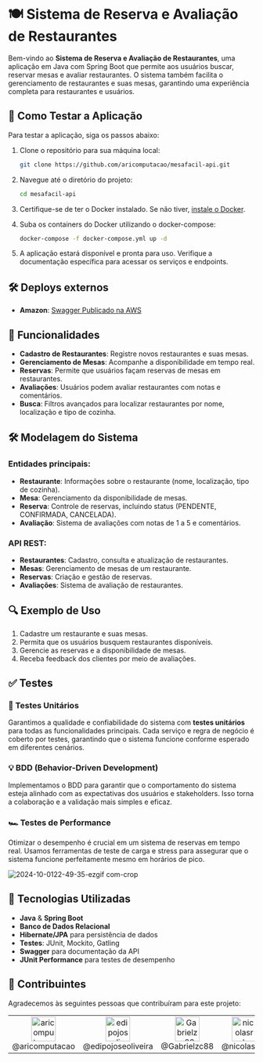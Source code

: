 # 🍽️ Sistema de Reserva e Avaliação de Restaurantes

Bem-vindo ao **Sistema de Reserva e Avaliação de Restaurantes**, uma aplicação em Java com Spring Boot que permite aos usuários buscar, reservar mesas e avaliar restaurantes. O sistema também facilita o gerenciamento de restaurantes e suas mesas, garantindo uma experiência completa para restaurantes e usuários.

## 🧪 Como Testar a Aplicação

Para testar a aplicação, siga os passos abaixo:

1. Clone o repositório para sua máquina local:
    ```bash
    git clone https://github.com/aricomputacao/mesafacil-api.git
    ```

2. Navegue até o diretório do projeto:
    ```bash
    cd mesafacil-api
    ```

3. Certifique-se de ter o Docker instalado. Se não tiver, [instale o Docker](https://docs.docker.com/get-docker/).

4. Suba os containers do Docker utilizando o docker-compose:
    ```bash
    docker-compose -f docker-compose.yml up -d
    ```

5. A aplicação estará disponível e pronta para uso. Verifique a documentação específica para acessar os serviços e endpoints.

## 🛠 Deploys externos

- **Amazon**: [Swagger Publicado na AWS](http://load-balancer-mesafacil-180937660.us-east-1.elb.amazonaws.com/swagger-ui/index.html#/)

## 🚀 Funcionalidades

- **Cadastro de Restaurantes**: Registre novos restaurantes e suas mesas.
- **Gerenciamento de Mesas**: Acompanhe a disponibilidade em tempo real.
- **Reservas**: Permite que usuários façam reservas de mesas em restaurantes.
- **Avaliações**: Usuários podem avaliar restaurantes com notas e comentários.
- **Busca**: Filtros avançados para localizar restaurantes por nome, localização e tipo de cozinha.

## 🛠️ Modelagem do Sistema

### Entidades principais:
- **Restaurante**: Informações sobre o restaurante (nome, localização, tipo de cozinha).
- **Mesa**: Gerenciamento da disponibilidade de mesas.
- **Reserva**: Controle de reservas, incluindo status (PENDENTE, CONFIRMADA, CANCELADA).
- **Avaliação**: Sistema de avaliações com notas de 1 a 5 e comentários.

### API REST:
- **Restaurantes**: Cadastro, consulta e atualização de restaurantes.
- **Mesas**: Gerenciamento de mesas de um restaurante.
- **Reservas**: Criação e gestão de reservas.
- **Avaliações**: Sistema de avaliação de restaurantes.

## 🔍 Exemplo de Uso

1. Cadastre um restaurante e suas mesas.
2. Permita que os usuários busquem restaurantes disponíveis.
3. Gerencie as reservas e a disponibilidade de mesas.
4. Receba feedback dos clientes por meio de avaliações.

## ✅ Testes

### 🧪 Testes Unitários
Garantimos a qualidade e confiabilidade do sistema com **testes unitários** para todas as funcionalidades principais. Cada serviço e regra de negócio é coberto por testes, garantindo que o sistema funcione conforme esperado em diferentes cenários.

### 💡 BDD (Behavior-Driven Development)
Implementamos o BDD para garantir que o comportamento do sistema esteja alinhado com as expectativas dos usuários e stakeholders. Isso torna a colaboração e a validação mais simples e eficaz.

### 🏎️ Testes de Performance
Otimizar o desempenho é crucial em um sistema de reservas em tempo real. Usamos ferramentas de teste de carga e stress para assegurar que o sistema funcione perfeitamente mesmo em horários de pico.

![2024-10-0122-49-35-ezgif com-crop](https://github.com/user-attachments/assets/28857902-fa56-45fc-aba8-f1a6109764d0)

## 🔧 Tecnologias Utilizadas

- **Java** & **Spring Boot**
- **Banco de Dados Relacional**
- **Hibernate/JPA** para persistência de dados
- **Testes**: JUnit, Mockito, Gatling
- **Swagger** para documentação da API
- **JUnit Performance** para testes de desempenho

## 👥 Contribuintes

Agradecemos às seguintes pessoas que contribuíram para este projeto:

<table>
  <tr>
   <td align="center"><a href="https://github.com/aricomputacao" target="blank"><img src="https://avatars.githubusercontent.com/aricomputacao" alt="aricomputacao" width="50" /></a><br>@aricomputacao</td>
   <td align="center"><a href="https://github.com/edipojoseoliveira" target="blank"><img src="https://avatars.githubusercontent.com/edipojoseoliveira" alt="edipojoseoliveira" width="50" /></a><br>@edipojoseoliveira</td>
   <td align="center"><a href="https://github.com/Gabrielzc88" target="blank"><img src="https://avatars.githubusercontent.com/Gabrielzc88" alt="Gabrielzc88" width="50" /></a><br>@Gabrielzc88</td>
   <td align="center"><a href="https://github.com/nicolasrds" target="blank"><img src="https://avatars.githubusercontent.com/nicolasrds" alt="nicolasrds" width="50" /></a><br>@nicolasrds</td>
   <td align="center"><a href="https://github.com/yurialves23" target="blank"><img src="https://avatars.githubusercontent.com/yurialves23" alt="yurialves23" width="50" /></a><br>@yurialves23</td>
  </tr>
</table>
